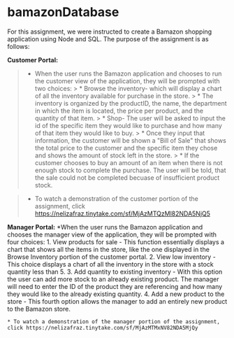 # bamazonDatabase

For this assignment, we were instructed to create a Bamazon shopping application using Node and SQL. The purpose of the assignment is as follows:

**Customer Portal:**
   > * When the user runs the Bamazon application and chooses to run the customer view of the application, they will be prompted with two choices:
      >  * Browse the inventory- which will display a chart of all the inventory available for purchase in the store. 
       >     * The inventory is organized by the productID, the name, the department in which the item is located, the price per product, and the quantity of that item.
       > * Shop- The user will be asked to input the id of the specific item they would like to purchase and how many of that item they would like to buy.
       >     * Once they input that information, the customer will be shown a "Bill of Sale" that shows the total price to the customer and the specific item they chose and shows the amount of stock left in the store. 
        >    * If the customer chooses to buy an amount of an item when there is not enough stock to complete the purchase. The user will be told, that the sale could not be completed becuase of insufficient product stock. 

  >  * To watch a demonstration of the customer portion of the assignment, click https://nelizafraz.tinytake.com/sf/MjAzMTQzMl82NDA5NjQ5
   

**Manager Portal:**
    *When the user runs the Bamazon application and chooses the manager view of the application, they will be prompted with four choices:
        1. View products for sale - This function essentially displays a chart that shows all the items in the store, like the one displayed in the Browse Inventory portion of the customer portal.
        2. View low inventory - This choice displays a chart of all the inventory in the store with a stock quantity less than 5.
        3. Add quantity to existing inventory - With this option the user can add more stock to an already existing product. The manager will need to enter the ID of the product they are referencing and how many they would like to the already existing quantity. 
        4. Add a new product to the store - This fourth option allows the manager to add an entirely new product to the Bamazon store. 
    
    * To watch a demonstration of the manager portion of the assignment, click https://nelizafraz.tinytake.com/sf/MjAzMTMxNV82NDA5MjQy
